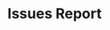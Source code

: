 ---
layout: article
title: Issues Report
draft: false
Applies to:
  GDN: false
  Application-Resource-Files: false
  CMS-Connectors: false
wistia:
  video: false
  id:
related-articles:
  - article:
read-first:
  sections:
    - section:
  articles:
    - article
  others:
    - link: ''
      text: ''
further-reading:
  sections:
    - section:
  articles:
    - article
  others:
    - link: ''
      text: ''
migration-checklist:
  internal-links: false
  images: false
  FAQs: false
  related: false

---